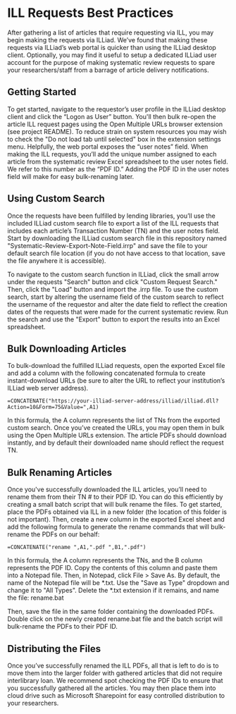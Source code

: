 # ILL Requests Best Practices

After gathering a list of articles that require requesting via ILL, you may begin making the requests via ILLiad. We’ve found that making these requests via ILLiad’s web portal is quicker than using the ILLiad desktop client. Optionally, you may find it useful to setup a dedicated ILLiad user account for the purpose of making systematic review requests to spare your researchers/staff from a barrage of article delivery notifications.

## Getting Started
To get started, navigate to the requestor’s user profile in the ILLiad desktop client and click the “Logon as User” button. You'll then bulk re-open the article ILL request pages using the Open Multiple URLs browser extension (see project README). To reduce strain on system resources you may wish to check the "Do not load tab until selected" box in the extension settings menu. Helpfully, the web portal exposes the “user notes” field. When making the ILL requests, you’ll add the unique number assigned to each article from the systematic review Excel spreadsheet to the user notes field. We refer to this number as the “PDF ID.” Adding the PDF ID in the user notes field will make for easy bulk-renaming later.

## Using Custom Search
Once the requests have been fulfilled by lending libraries, you’ll use the included ILLiad custom search file to export a list of the ILL requests that includes each article’s Transaction Number (TN) and the user notes field. Start by downloading the ILLiad custom search file in this repository named "Systematic-Review-Export-Note-Field.irrp" and save the file to your default search file location (if you do not have access to that location, save the file anywhere it is accessible). 

To navigate to the custom search function in ILLiad, click the small arrow under the requests "Search" button and click "Custom Request Search." Then, click the "Load" button and import the .irrp file. To use the custom search, start by altering the username field of the custom search to reflect the username of the requestor and alter the date field to reflect the creation dates of the requests that were made for the current systematic review. Run the search and use the "Export" button to export the results into an Excel spreadsheet.

## Bulk Downloading Articles
To bulk-download the fulfilled ILLiad requests, open the exported Excel file and add a column with the following concatenated formula to create instant-download URLs (be sure to alter the URL to reflect your institution’s ILLiad web server address).
```
=CONCATENATE("https://your-illiad-server-address/illiad/illiad.dll?Action=10&Form=75&Value=",A1)
```
In this formula, the A column represents the list of TNs from the exported custom search. Once you’ve created the URLs, you may open them in bulk using the Open Multiple URLs extension. The article PDFs should download instantly, and by default their downloaded name should reflect the request TN.

## Bulk Renaming Articles
Once you've successfully downloaded the ILL articles, you’ll need to rename them from their TN # to their PDF ID. You can do this efficiently by creating a small batch script that will bulk rename the files. To get started, place the PDFs obtained via ILL in a new folder (the location of this folder is not important). Then, create a new column in the exported Excel sheet and add the following formula to generate the rename commands that will bulk-rename the PDFs on our behalf:
```
=CONCATENATE("rename ",A1,".pdf ",B1,".pdf")
```
In this formula, the A column represents the TNs, and the B column represents the PDF ID.
Copy the contents of this column and paste them into a Notepad file. Then, in Notepad, click File > Save As. By default, the name of the Notepad file will be \*.txt. Use the "Save as Type" dropdown and change it to "All Types". Delete the \*.txt extension if it remains, and name the file: rename.bat

Then, save the file in the same folder containing the downloaded PDFs. Double click on the newly created rename.bat file and the batch script will bulk-rename the PDFs to their PDF ID.

## Distributing the Files
Once you’ve successfully renamed the ILL PDFs, all that is left to do is to move them into the larger folder with gathered articles that did not require interlibrary loan. We recommend spot checking the PDF IDs to ensure that you successfully gathered all the articles. You may then place them into cloud drive such as Microsoft Sharepoint for easy controlled distribution to your researchers.
